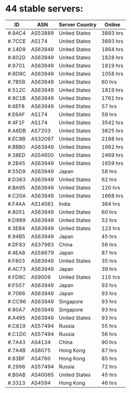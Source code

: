 # 44 stable servers:

| ID | ASN | Server Country | Online |
| ------ | ------ | ------ | ------ |
| #.9AC4 | AS53889 | United States | 3893 hrs |
| #.7CCE | AS174 | United States | 3893 hrs |
| #.14D9 | AS63949 | United States | 1864 hrs |
| #.602D | AS63949 | United States | 1828 hrs |
| #.9701 | AS63949 | United States | 1819 hrs |
| #.6D9C | AS63949 | United States | 1058 hrs |
| #.7B5B | AS63949 | United States | 60 hrs |
| #.512C | AS63949 | United States | 1819 hrs |
| #.8C1B | AS63949 | United States | 1761 hrs |
| #.6EF8 | AS63949 | United States | 57 hrs |
| #.E6AF | AS174 | United States | 59 hrs |
| #.4F1F | AS174 | United States | 3542 hrs |
| #.A6DB | AS7203 | United States | 3825 hrs |
| #.EC8B | AS32097 | United States | 2188 hrs |
| #.BBB0 | AS63949 | United States | 1662 hrs |
| #.38ED | AS54600 | United States | 2469 hrs |
| #.2B45 | AS63949 | United States | 1659 hrs |
| #.55D9 | AS63949 | Japan | 58 hrs |
| #.D363 | AS63949 | United States | 62 hrs |
| #.BA95 | AS63949 | United States | 120 hrs |
| #.C20A | AS63949 | United States | 1668 hrs |
| #.F4AA | AS14061 | India | 364 hrs |
| #.8051 | AS63949 | United States | 60 hrs |
| #.D989 | AS63949 | United States | 52 hrs |
| #.3EB4 | AS63949 | United States | 123 hrs |
| #.94B5 | AS63949 | Japan | 45 hrs |
| #.DF83 | AS37963 | China | 56 hrs |
| #.4EA8 | AS58879 | Japan | 87 hrs |
| #.F803 | AS63949 | United States | 35 hrs |
| #.AC73 | AS63949 | Japan | 39 hrs |
| #.FD8C | AS9009 | United States | 115 hrs |
| #.F507 | AS63949 | Japan | 93 hrs |
| #.7066 | AS63949 | Japan | 93 hrs |
| #.CC96 | AS63949 | Singapore | 93 hrs |
| #.60A7 | AS63949 | Singapore | 93 hrs |
| #.A495 | AS63949 | United States | 93 hrs |
| #.C819 | AS57494 | Russia | 55 hrs |
| #.C1D0 | AS57494 | Russia | 56 hrs |
| #.7A43 | AS4134 | China | 90 hrs |
| #.7A4B | AS8075 | Hong Kong | 87 hrs |
| #.63BF | AS4760 | Hong Kong | 85 hrs |
| #.2996 | AS57494 | Russia | 72 hrs |
| #.B0AB | AS40065 | United States | 45 hrs |
| #.3313 | AS4594 | Hong Kong | 46 hrs |

